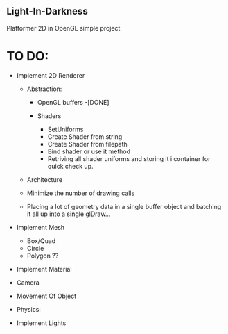## Light-In-Darkness
Platformer 2D in OpenGL simple project



# TO DO:
- Implement 2D Renderer
    - Abstraction:
        - OpenGL buffers -[DONE]
            
        - Shaders 
            - SetUniforms
            - Create Shader from string 
            - Create Shader from filepath
            - Bind shader or use it method
            - Retriving all shader uniforms and storing it i container for quick check up.

    - Architecture
    - Minimize the number of drawing calls
    - Placing a lot of geometry data in a single buffer object and batching it all up into a single glDraw… 
- Implement Mesh
    - Box/Quad
    - Circle
    - Polygon ??
- Implement Material
 
- Camera
- Movement Of Object
- Physics:

- Implement Lights

